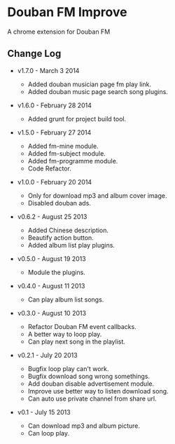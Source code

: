 # Douban FM Improve

A chrome extension for Douban FM

## Change Log

- v1.7.0 - March 3 2014
   - Added douban musician page fm play link.
   - Added douban music page search song plugins.

- v1.6.0 - February 28 2014
   - Added grunt for project build tool.

- v1.5.0 - February 27 2014
   - Added fm-mine module.
   - Added fm-subject module.
   - Added fm-programme module.
   - Code Refactor.

- v1.0.0 - February 20 2014
   - Only for download mp3 and album cover image.
   - Disabled douban ads.

- v0.6.2 - August 25 2013
    - Added Chinese description.
    - Beautify action button.
    - Added album list play plugins.

- v0.5.0 - August 19 2013
    - Module the plugins.

- v0.4.0 - August 11 2013
    - Can play album list songs.

- v0.3.0 - August 10 2013
    - Refactor Douban FM event callbacks.
    - A better way to loop play.
    - Can play next song in the playlist.

- v0.2.1 - July 20 2013
    - Bugfix loop play can't work.
    - Bugfix download song wrong somethings.
    - Add douban disable advertisement module.
    - Improve use better way to listen download song.
    - Can auto use private channel from share url.

- v0.1 - July 15 2013
    - Can download mp3 and album picture.
    - Can loop play.
